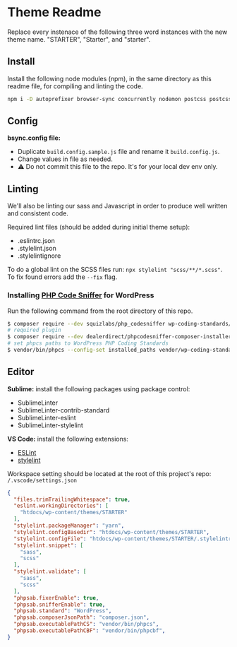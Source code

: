 # Theme Readme

Replace every instenace of the following three word instances with the new theme name. "STARTER", "Starter", and "starter".


## Install

Install the following node modules (npm), in the same directory as this readme file, for compiling and linting the code.

```bash
npm i -D autoprefixer browser-sync concurrently nodemon postcss postcss-cli postcss-pxtorem sass standard stylelint stylelint-config-sass-guidelines stylelint-order uglify-js
```

## Config

**bsync.config file:**

- Duplicate `build.config.sample.js` file and rename it `build.config.js`.
- Change values in file as needed.
- ⚠️ Do not commit this file to the repo. It's for your local dev env only.


## Linting

We'll also be linting our sass and Javascript in order to produce well written and consistent code.

Required lint files (should be added during initial theme setup):

- .eslintrc.json
- .stylelint.json
- .stylelintignore

To do a global lint on the SCSS files run: `npx stylelint "scss/**/*.scss"`. To fix found errors add the `--fix` flag.


### Installing [PHP Code Sniffer](https://docs.designhammer.net/guides/coding-standards/) for WordPress

Run the following command from the root directory of this repo.

```bash
$ composer require --dev squizlabs/php_codesniffer wp-coding-standards/wpcs
# required plugin
$ composer require --dev dealerdirect/phpcodesniffer-composer-installer
# set phpcs paths to WordPress PHP Coding Standards
$ vendor/bin/phpcs --config-set installed_paths vendor/wp-coding-standards/wpcs
```


## Editor

**Sublime:** install the following packages using package control:

- SublimeLinter
- SublimeLinter-contrib-standard
- SublimeLinter-eslint
- SublimeLinter-stylelint

**VS Code:** install the following extensions:

- [ESLint](https://marketplace.visualstudio.com/items?itemName=dbaeumer.vscode-eslint)
- [stylelint](https://marketplace.visualstudio.com/items?itemName=stylelint.vscode-stylelint)

Workspace setting should be located at the root of this project's repo: `/.vscode/settings.json`

```json
{
  "files.trimTrailingWhitespace": true,
  "eslint.workingDirectories": [
    "htdocs/wp-content/themes/STARTER"
  ],
  "stylelint.packageManager": "yarn",
  "stylelint.configBasedir": "htdocs/wp-content/themes/STARTER",
  "stylelint.configFile": "htdocs/wp-content/themes/STARTER/.stylelintrc.json",
  "stylelint.snippet": [
    "sass",
    "scss"
  ],
  "stylelint.validate": [
    "sass",
    "scss"
  ],
  "phpsab.fixerEnable": true,
  "phpsab.snifferEnable": true,
  "phpsab.standard": "WordPress",
  "phpsab.composerJsonPath": "composer.json",
  "phpsab.executablePathCS": "vendor/bin/phpcs",
  "phpsab.executablePathCBF": "vendor/bin/phpcbf",
}
```
